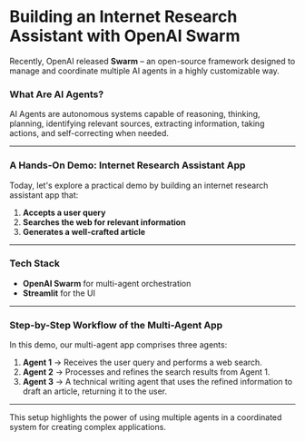 # Building an Internet Research Assistant with OpenAI Swarm


Recently, OpenAI released **Swarm** – an open-source framework designed to manage and coordinate multiple AI agents in a highly customizable way.

### What Are AI Agents?
AI Agents are autonomous systems capable of reasoning, thinking, planning, identifying relevant sources, extracting information, taking actions, and self-correcting when needed.

---

### A Hands-On Demo: Internet Research Assistant App

Today, let's explore a practical demo by building an internet research assistant app that:

1. **Accepts a user query**
2. **Searches the web for relevant information**
3. **Generates a well-crafted article**

---

### Tech Stack
- **OpenAI Swarm** for multi-agent orchestration
- **Streamlit** for the UI

---

### Step-by-Step Workflow of the Multi-Agent App

In this demo, our multi-agent app comprises three agents:

1. **Agent 1** → Receives the user query and performs a web search.
2. **Agent 2** → Processes and refines the search results from Agent 1.
3. **Agent 3** → A technical writing agent that uses the refined information to draft an article, returning it to the user.

---

This setup highlights the power of using multiple agents in a coordinated system for creating complex applications.
